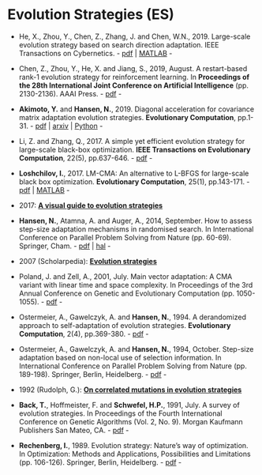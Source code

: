 # Evolution Strategies (ES)

* He, X., Zhou, Y., Chen, Z., Zhang, J. and Chen, W.N., 2019. Large-scale evolution strategy based on search direction adaptation. IEEE Transactions on Cybernetics. - [pdf](https://ieeexplore.ieee.org/abstract/document/8781905) | [MATLAB](https://github.com/hxyokokok/SDAES) -

* Chen, Z., Zhou, Y., He, X. and Jiang, S., 2019, August. A restart-based rank-1 evolution strategy for reinforcement learning. In **Proceedings of the 28th International Joint Conference on Artificial Intelligence** (pp. 2130-2136). AAAI Press. - [pdf](https://www.ijcai.org/Proceedings/2019/0295.pdf) -

* **Akimoto, Y.** and **Hansen, N.**, 2019. Diagonal acceleration for covariance matrix adaptation evolution strategies. **Evolutionary Computation**, pp.1-31. - [pdf](https://www.mitpressjournals.org/doi/abs/10.1162/evco_a_00260) | [arxiv](https://arxiv.org/pdf/1905.05885.pdf) | [Python](https://gist.github.com/youheiakimoto/1180b67b5a0b1265c204cba991fa8518) -

* Li, Z. and Zhang, Q., 2017. A simple yet efficient evolution strategy for large-scale black-box optimization. **IEEE Transactions on Evolutionary Computation**, 22(5), pp.637-646. - [pdf](https://ieeexplore.ieee.org/abstract/document/8080257) -

* **Loshchilov, I.**, 2017. LM-CMA: An alternative to L-BFGS for large-scale black box optimization. **Evolutionary Computation**, 25(1), pp.143-171. - [pdf](https://www.mitpressjournals.org/doi/abs/10.1162/EVCO_a_00168) | [MATLAB](https://sites.google.com/site/ecjlmcma/) -

* 2017: [**A visual guide to evolution strategies**](http://blog.otoro.net/2017/10/29/visual-evolution-strategies/)

* **Hansen, N.**, Atamna, A. and Auger, A., 2014, September. How to assess step-size adaptation mechanisms in randomised search. In International Conference on Parallel Problem Solving from Nature (pp. 60-69). Springer, Cham. - [pdf](https://link.springer.com/chapter/10.1007/978-3-319-10762-2_6) | [hal](https://hal.inria.fr/hal-00997294/document) -

* 2007 (Scholarpedia): [**Evolution strategies**](http://www.scholarpedia.org/article/Evolution_strategies)

* Poland, J. and Zell, A., 2001, July. Main vector adaptation: A CMA variant with linear time and space complexity. In Proceedings of the 3rd Annual Conference on Genetic and Evolutionary Computation (pp. 1050-1055). - [pdf](http://citeseerx.ist.psu.edu/viewdoc/download?doi=10.1.1.20.8944&rep=rep1&type=pdf) -

* Ostermeier, A., Gawelczyk, A. and **Hansen, N.**, 1994. A derandomized approach to self-adaptation of evolution strategies. **Evolutionary Computation**, 2(4), pp.369-380. - [pdf](https://www.mitpressjournals.org/doi/abs/10.1162/evco.1994.2.4.369) -

* Ostermeier, A., Gawelczyk, A. and **Hansen, N.**, 1994, October. Step-size adaptation based on non-local use of selection information. In International Conference on Parallel Problem Solving from Nature (pp. 189-198). Springer, Berlin, Heidelberg. - [pdf](https://link.springer.com/chapter/10.1007/3-540-58484-6_263) -

* 1992 (Rudolph, G.): [**On correlated mutations in evolution strategies**](https://ls11-www.cs.tu-dortmund.de/people/rudolph/publications/papers/PPSN92.pdf)

* **Back, T.**, Hoffmeister, F. and **Schwefel, H.P.**, 1991, July. A survey of evolution strategies. In Proceedings of the Fourth International Conference on Genetic Algorithms (Vol. 2, No. 9). Morgan Kaufmann Publishers San Mateo, CA. - [pdf](http://delta.cs.cinvestav.mx/~ccoello/compevol/strategy.pdf) -

* **Rechenberg, I.**, 1989. Evolution strategy: Nature’s way of optimization. In Optimization: Methods and Applications, Possibilities and Limitations (pp. 106-126). Springer, Berlin, Heidelberg. - [pdf](https://link.springer.com/chapter/10.1007/978-3-642-83814-9_6) -

